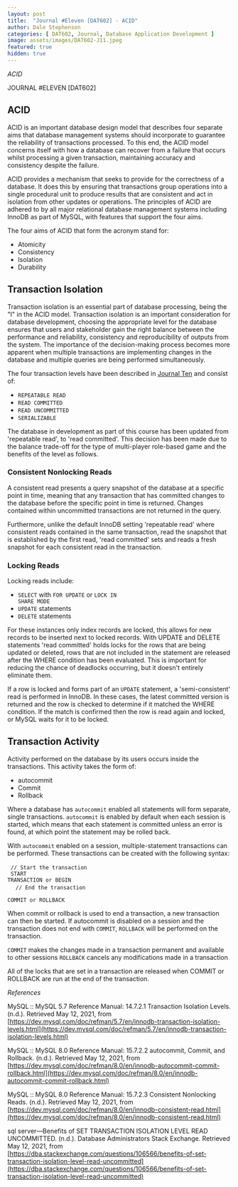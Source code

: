 ```yaml
---
layout: post
title:  "Journal #Eleven [DAT602] - ACID" 
author: Dale Stephenson
categories: [ DAT602, Journal, Database Application Development ]
image: assets/images/DAT602-J11.jpeg
featured: true
hidden: true
---
```

<i>ACID</i>

JOURNAL #ELEVEN [DAT602]

<h2>ACID</h2>
 
ACID is an important database design model that describes four separate aims that database management systems should incorporate to guarantee the reliability of transactions processed. To this end, the ACID model concerns itself with how a database can recover from a failure that occurs whilst processing a given transaction, maintaining accuracy and consistency despite the failure.
 
ACID provides a mechanism that seeks to provide for the correctness of a database. It does this by ensuring that transactions group operations into a single procedural unit to produce results that are consistent and act in isolation from other updates or operations. The principles of ACID are adhered to by all major relational database management systems including InnoDB as part of MySQL, with features that support the four aims.
 
The four aims of ACID that form the acronym stand for:
 
- Atomicity
- Consistency
- Isolation
- Durability
 
<h2>Transaction Isolation</h2>
 
Transaction isolation is an essential part of database processing, being the "I" in the ACID model. Transaction isolation is an important consideration for database development, choosing the appropriate level for the database ensures that users and stakeholder gain the right balance between the performance and reliability, consistency and reproducibility of outputs from the system. The importance of the decision-making process becomes more apparent when multiple transactions are implementing changes in the database and multiple queries are being performed simultaneously.
 
The four transaction levels have been described in [Journal Ten](https://d-stephenson.github.io/dat602/journal/database%20application%20development/2021/04/30/journal-ten-dat602.html) and consist of:
 
- <code>REPEATABLE READ</code>
- <code>READ COMMITTED</code> 
- <code>READ UNCOMMITTED</code>
- <code>SERIALIZABLE</code>
 
The database in development as part of this course has been updated from 'repeatable read', to 'read committed'. This decision has been made due to the balance trade-off for the type of multi-player role-based game and the benefits of the level as follows.
 
<h3>Consistent Nonlocking Reads</h3>
 
A consistent read presents a query snapshot of the database at a specific point in time, meaning that any transaction that has committed changes to the database before the specific point in time is returned. Changes contained within uncommitted transactions are not returned in the query.
 
Furthermore, unlike the default InnoDB setting 'repeatable read' where consistent reads contained in the same transaction, read the snapshot that is established by the first read, 'read committed' sets and reads a fresh snapshot for each consistent read in the transaction.
 
<h3>Locking Reads</h3>
 
Locking reads include:
 
- <code>SELECT</code> with <code>FOR UPDATE</code> or <code>LOCK IN SHARE MODE</code>
- <code>UPDATE</code> statements
- <code>DELETE</code> statements
 
For these instances only index records are locked, this allows for new records to be inserted next to locked records. With UPDATE and DELETE statements 'read committed' holds locks for the rows that are being updated or deleted, rows that are not included in the statement are released after the WHERE condition has been evaluated. This is important for reducing the chance of deadlocks occurring, but it doesn't entirely eliminate them.
 
If a row is locked and forms part of an <code>UPDATE</code> statement, a 'semi-consistent' read is performed in InnoDB. In these cases, the latest committed version is returned and the row is checked to determine if it matched the WHERE condition. If the match is confirmed then the row is read again and locked, or MySQL waits for it to be locked.
 
<h2>Transaction Activity</h2>
 
Activity performed on the database by its users occurs inside the transactions. This activity takes the form of:
 
- autocommit
- Commit
- Rollback
 
Where a database has <code>autocommit</code> enabled all statements will form separate, single transactions. <code>autocommit</code> is enabled by default when each session is started, which means that each statement is committed unless an error is found, at which point the statement may be rolled back.
 
With <code>autocommit</code> enabled on a session, multiple-statement transactions can be performed. These transactions can be created with the following syntax:<br>
<br>
<code> 
// Start the transaction<br>
    START TRANSACTION or BEGIN<br>
</code> 
<code>
// End the transaction<br>
    COMMIT or ROLLBACK<br>
</code> 
<br>
When commit or rollback is used to end a transaction, a new transaction can then be started. If autocommit is disabled on a session and the transaction does not end with <code>COMMIT</code>, <code>ROLLBACK</code> will be performed on the transaction.
 
<code>COMMIT</code> makes the changes made in a transaction permanent and available to other sessions
<code>ROLLBACK</code> cancels any modifications made in a transaction
 
All of the locks that are set in a transaction are released when COMMIT or ROLLBACK are run at the end of the transaction.

<i>References</i>

MySQL :: MySQL 5.7 Reference Manual: 14.7.2.1 Transaction Isolation Levels. (n.d.). Retrieved May 12, 2021, from [https://dev.mysql.com/doc/refman/5.7/en/innodb-transaction-isolation-levels.html](https://dev.mysql.com/doc/refman/5.7/en/innodb-transaction-isolation-levels.html)

MySQL :: MySQL 8.0 Reference Manual: 15.7.2.2 autocommit, Commit, and Rollback. (n.d.). Retrieved May 12, 2021, from [https://dev.mysql.com/doc/refman/8.0/en/innodb-autocommit-commit-rollback.html](https://dev.mysql.com/doc/refman/8.0/en/innodb-autocommit-commit-rollback.html)

MySQL :: MySQL 8.0 Reference Manual: 15.7.2.3 Consistent Nonlocking Reads. (n.d.). Retrieved May 12, 2021, from [https://dev.mysql.com/doc/refman/8.0/en/innodb-consistent-read.html](https://dev.mysql.com/doc/refman/8.0/en/innodb-consistent-read.html)

sql server—Benefits of SET TRANSACTION ISOLATION LEVEL READ UNCOMMITTED. (n.d.). Database Administrators Stack Exchange. Retrieved May 12, 2021, from [https://dba.stackexchange.com/questions/106566/benefits-of-set-transaction-isolation-level-read-uncommitted](https://dba.stackexchange.com/questions/106566/benefits-of-set-transaction-isolation-level-read-uncommitted)